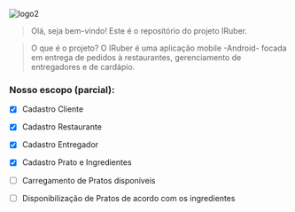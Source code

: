
![logo2](https://user-images.githubusercontent.com/15306230/59079134-9d8af380-88b8-11e9-8b5e-d25c3d7b27a6.jpeg)

> Olá, seja bem-vindo!
> Este é o repositório do projeto IRuber. 

> O que é o projeto?
> O IRuber é uma aplicação mobile -Android- focada em entrega de pedidos à restaurantes, gerenciamento de entregadores e de cardápio.

### Nosso escopo (parcial):
 - [x] Cadastro Cliente
 - [x] Cadastro Restaurante
 - [x] Cadastro Entregador
 - [x] Cadastro Prato e Ingredientes
 - [ ] Carregamento de Pratos disponíveis
 - [ ] Disponibilização de Pratos de acordo com os ingredientes
 


